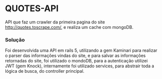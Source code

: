 # QUOTES-API

API que faz um crawler da primeira pagina do site http://quotes.toscrape.com/, e realiza um cache com mongoDB.

### Solução

Foi desenvolvida uma API em rails 5, utilizando a gem Kaminari para realizar o parser das informações vindas do site, e para salvar as informações
retornadas do site, foi utilizado o mondoDB, para a autenticação utilizei JWT (gem Knock), internamente foi utilizado services, para abstrair toda 
a lógica de busca, do controller principal.


